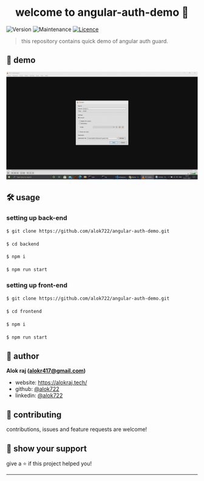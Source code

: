 <h1 align="center">welcome to angular-auth-demo 👋</h1>
<p>
  <img alt="Version" src="https://img.shields.io/badge/version-1.1.0-blue.svg?cacheSeconds=2592000" />
  <img alt="Maintenance" src="https://img.shields.io/badge/Maintained-yes-blue.svg" />
  <a href="https://github.com/alok722/express-server-boilerplate/blob/main/LICENSE" target="_blank">
    <img alt="Licence" src="https://img.shields.io/badge/License-MIT-blue.svg" />
  </a>
</p>

> this repository contains quick demo of angular auth guard.

## 📸 demo
![demo](auth-guard.gif)

## 🛠 usage

### setting up back-end
```sh
$ git clone https://github.com/alok722/angular-auth-demo.git

$ cd backend

$ npm i

$ npm run start
```

### setting up front-end
```sh
$ git clone https://github.com/alok722/angular-auth-demo.git

$ cd frontend

$ npm i

$ npm run start
```

## 👤 author

 **Alok raj (alokr417@gmail.com)**

* website: https://alokraj.tech/
* github: [@alok722](https://github.com/alok722)
* linkedin: [@alok722](https://linkedin.com/in/alok722)


## 🤝 contributing

contributions, issues and feature requests are welcome!

## 🙌 show your support

give a ⭐️ if this project helped you!


***